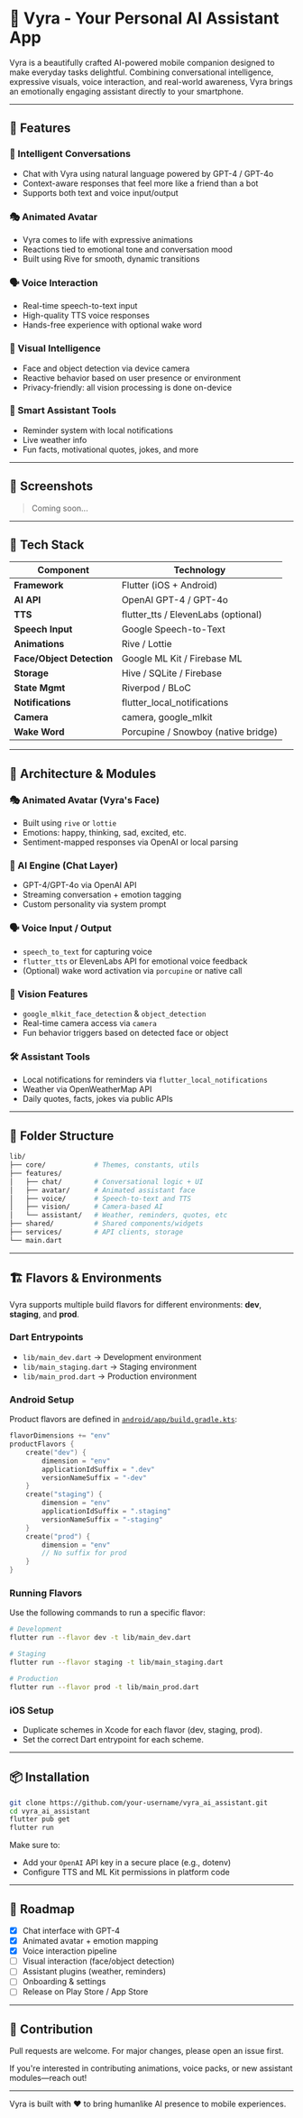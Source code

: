 # 🤖 Vyra - Your Personal AI Assistant App

Vyra is a beautifully crafted AI-powered mobile companion designed to make everyday tasks delightful. Combining conversational intelligence, expressive visuals, voice interaction, and real-world awareness, Vyra brings an emotionally engaging assistant directly to your smartphone.

---

## 🚀 Features

### 💬 Intelligent Conversations

- Chat with Vyra using natural language powered by GPT-4 / GPT-4o
- Context-aware responses that feel more like a friend than a bot
- Supports both text and voice input/output

### 🎭 Animated Avatar

- Vyra comes to life with expressive animations
- Reactions tied to emotional tone and conversation mood
- Built using Rive for smooth, dynamic transitions

### 🗣️ Voice Interaction

- Real-time speech-to-text input
- High-quality TTS voice responses
- Hands-free experience with optional wake word

### 📸 Visual Intelligence

- Face and object detection via device camera
- Reactive behavior based on user presence or environment
- Privacy-friendly: all vision processing is done on-device

### 🧠 Smart Assistant Tools

- Reminder system with local notifications
- Live weather info
- Fun facts, motivational quotes, jokes, and more

---

## 📱 Screenshots

> Coming soon...

---

## 🧱 Tech Stack

| Component                 | Technology                          |
| ------------------------- | ----------------------------------- |
| **Framework**             | Flutter (iOS + Android)             |
| **AI API**                | OpenAI GPT-4 / GPT-4o               |
| **TTS**                   | flutter_tts / ElevenLabs (optional) |
| **Speech Input**          | Google Speech-to-Text               |
| **Animations**            | Rive / Lottie                       |
| **Face/Object Detection** | Google ML Kit / Firebase ML         |
| **Storage**               | Hive / SQLite / Firebase            |
| **State Mgmt**            | Riverpod / BLoC                     |
| **Notifications**         | flutter_local_notifications         |
| **Camera**                | camera, google_mlkit                |
| **Wake Word**             | Porcupine / Snowboy (native bridge) |

---

## 🎨 Architecture & Modules

### 🎭 Animated Avatar (Vyra's Face)

- Built using `rive` or `lottie`
- Emotions: happy, thinking, sad, excited, etc.
- Sentiment-mapped responses via OpenAI or local parsing

### 🧠 AI Engine (Chat Layer)

- GPT-4/GPT-4o via OpenAI API
- Streaming conversation + emotion tagging
- Custom personality via system prompt

### 🗣️ Voice Input / Output

- `speech_to_text` for capturing voice
- `flutter_tts` or ElevenLabs API for emotional voice feedback
- (Optional) wake word activation via `porcupine` or native call

### 📸 Vision Features

- `google_mlkit_face_detection` & `object_detection`
- Real-time camera access via `camera`
- Fun behavior triggers based on detected face or object

### 🛠️ Assistant Tools

- Local notifications for reminders via `flutter_local_notifications`
- Weather via OpenWeatherMap API
- Daily quotes, facts, jokes via public APIs

---

## 🧭 Folder Structure

```bash
lib/
├── core/            # Themes, constants, utils
├── features/
│   ├── chat/        # Conversational logic + UI
│   ├── avatar/      # Animated assistant face
│   ├── voice/       # Speech-to-text and TTS
│   ├── vision/      # Camera-based AI
│   └── assistant/   # Weather, reminders, quotes, etc
├── shared/          # Shared components/widgets
├── services/        # API clients, storage
└── main.dart
```

---

## 🏗️ Flavors & Environments

Vyra supports multiple build flavors for different environments: **dev**, **staging**, and **prod**.

### Dart Entrypoints

- `lib/main_dev.dart` &rarr; Development environment
- `lib/main_staging.dart` &rarr; Staging environment
- `lib/main_prod.dart` &rarr; Production environment

### Android Setup

Product flavors are defined in [`android/app/build.gradle.kts`](android/app/build.gradle.kts):

```kotlin
flavorDimensions += "env"
productFlavors {
    create("dev") {
        dimension = "env"
        applicationIdSuffix = ".dev"
        versionNameSuffix = "-dev"
    }
    create("staging") {
        dimension = "env"
        applicationIdSuffix = ".staging"
        versionNameSuffix = "-staging"
    }
    create("prod") {
        dimension = "env"
        // No suffix for prod
    }
}
```

### Running Flavors

Use the following commands to run a specific flavor:

```bash
# Development
flutter run --flavor dev -t lib/main_dev.dart

# Staging
flutter run --flavor staging -t lib/main_staging.dart

# Production
flutter run --flavor prod -t lib/main_prod.dart
```

### iOS Setup

- Duplicate schemes in Xcode for each flavor (dev, staging, prod).
- Set the correct Dart entrypoint for each scheme.

---

## 📦 Installation

```bash
git clone https://github.com/your-username/vyra_ai_assistant.git
cd vyra_ai_assistant
flutter pub get
flutter run
```

Make sure to:

- Add your `OpenAI` API key in a secure place (e.g., dotenv)
- Configure TTS and ML Kit permissions in platform code

---

## 📅 Roadmap

- [x] Chat interface with GPT-4
- [x] Animated avatar + emotion mapping
- [x] Voice interaction pipeline
- [ ] Visual interaction (face/object detection)
- [ ] Assistant plugins (weather, reminders)
- [ ] Onboarding & settings
- [ ] Release on Play Store / App Store

---

## 🤝 Contribution

Pull requests are welcome. For major changes, please open an issue first.

If you're interested in contributing animations, voice packs, or new assistant modules—reach out!

---

Vyra is built with ❤️ to bring humanlike AI presence to mobile experiences.
